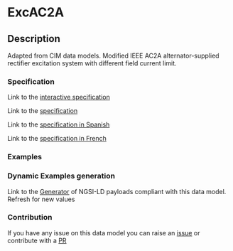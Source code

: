 # ExcAC2A

## Description 

Adapted from CIM data models. Modified IEEE AC2A alternator-supplied rectifier excitation system with different field current limit.
### Specification

Link to the [interactive specification](https://swagger.lab.fiware.org/?url=https://smart-data-models.github.io/dataModel.EnergyCIM/ExcAC2A/swagger.yaml)

Link to the [specification](https://smart-data-models.github.io/dataModel.EnergyCIM/ExcAC2A/doc/spec.md)

Link to the [specification in Spanish](https://smart-data-models.github.io/dataModel.EnergyCIM/ExcAC2A/doc/spec_ES.md)

Link to the [specification in French](https://smart-data-models.github.io/dataModel.EnergyCIM/ExcAC2A/doc/spec_FR.md)
### Examples
### Dynamic Examples generation

Link to the [Generator](https://smartdatamodels.org/extra/ngsi-ld_generator_v0.91.php?schemaUrl=https://raw.githubusercontent.com/smart-data-models/dataModel.EnergyCIM/master/ExcAC2A/schema.json&email=info@smartdatamodels.org) of NGSI-LD payloads compliant with this data model. Refresh for new values
### Contribution

 If you have any issue on this data model you can raise an [issue](https://github.com/smart-data-models/dataModel.EnergyCIM/issues)  or contribute with a [PR](https://github.com/smart-data-models/dataModel.EnergyCIM/pulls)